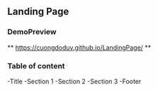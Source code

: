 ## Landing Page
### DemoPreview
** https://cuongdoduy.github.io/LandingPage/ **
### Table of content
-Title
-Section 1
-Section 2
-Section 3
-Footer
